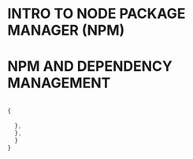 # INTRO TO NODE PACKAGE MANAGER (NPM)















# NPM AND DEPENDENCY MANAGEMENT


```js

{
	
  },
  },
  }
}



```